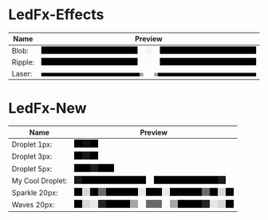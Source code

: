 # LedFx-Effects

| Name  | Preview |
| ------------- | ------------- |
Blob: | ![Test](https://raw.githubusercontent.com/Andro-Marian/LedFx-Effects/refs/heads/main/droplets/blob-prew.gif)  
Ripple: | ![Test](https://raw.githubusercontent.com/Andro-Marian/LedFx-Effects/refs/heads/main/droplets/ripple-prew.gif)  
Laser:  | ![Test](https://raw.githubusercontent.com/Andro-Marian/LedFx-Effects/refs/heads/main/droplets/laser-prew.gif)  

# LedFx-New
| Name  | Preview |
| ------------- | ------------- |
Droplet 1px: | ![Test](https://raw.githubusercontent.com/Andro-Marian/LedFx-Effects/refs/heads/main/droplets/droplet_1px-prew.gif)  
Droplet 3px: | ![Test2](https://raw.githubusercontent.com/Andro-Marian/LedFx-Effects/refs/heads/main/droplets/droplet_3px-prew.gif)  
Droplet 5px: | ![Test](https://raw.githubusercontent.com/Andro-Marian/LedFx-Effects/refs/heads/main/droplets/droplet_5px-prew.gif)  
My Cool Droplet: | ![Test](https://raw.githubusercontent.com/Andro-Marian/LedFx-Effects/refs/heads/main/droplets/my_cool_droplet-prew.gif)  
Sparkle 20px: | ![Test](https://raw.githubusercontent.com/Andro-Marian/LedFx-Effects/refs/heads/main/droplets/sparkle_20px-prew.gif)  
Waves 20px: | ![Test](https://raw.githubusercontent.com/Andro-Marian/LedFx-Effects/refs/heads/main/droplets/Waves_20px-prew.gif)
